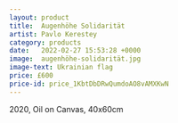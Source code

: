 ```yaml
---
layout: product
title:  Augenhöhe Solidarität
artist: Pavlo Kerestey
category: products
date:   2022-02-27 15:53:28 +0000
image:  augenhöhe-solidarität.jpg
image-text: Ukrainian flag
price: £600
price-id: price_1KbtDbDRwQumdoAO8vAMXKwN
---
```

2020, Oil on Canvas, 40x60cm
